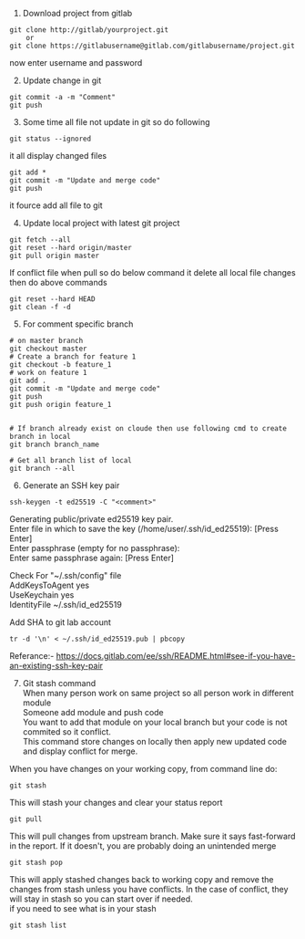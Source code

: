 1) Download project from gitlab

```
git clone http://gitlab/yourproject.git
    or
git clone https://gitlabusername@gitlab.com/gitlabusername/project.git
```
now enter username and password


2) Update change in git

```
git commit -a -m "Comment"
git push
```

3) Some time all file not update in git so do following 

```
git status --ignored
```
it all display  changed files 

```
git add *
git commit -m "Update and merge code"
git push
```
it fource add all file to git


4) Update local project with latest git project

```
git fetch --all
git reset --hard origin/master
git pull origin master
```
If conflict file when pull so do below command it delete all local file changes then do above commands
```
git reset --hard HEAD
git clean -f -d
```


5) For comment specific branch

```
# on master branch
git checkout master
# Create a branch for feature 1
git checkout -b feature_1
# work on feature 1
git add .
git commit -m "Update and merge code"
git push
git push origin feature_1


# If branch already exist on cloude then use following cmd to create branch in local
git branch branch_name

# Get all branch list of local
git branch --all
```


6) Generate an SSH key pair

```
ssh-keygen -t ed25519 -C "<comment>"
```
Generating public/private ed25519 key pair.  
Enter file in which to save the key (/home/user/.ssh/id_ed25519): [Press Enter]  
Enter passphrase (empty for no passphrase):  
Enter same passphrase again: [Press Enter]  

Check For "~/.ssh/config" file    
AddKeysToAgent yes  
UseKeychain yes  
IdentityFile ~/.ssh/id_ed25519  

Add SHA to git lab account
```
tr -d '\n' < ~/.ssh/id_ed25519.pub | pbcopy
```

Referance:- https://docs.gitlab.com/ee/ssh/README.html#see-if-you-have-an-existing-ssh-key-pair



7) Git stash command  
When many person work on same project so all person work in different module  
Someone add module and push code  
You want to add that module on your local branch but your code is not commited so it conflict.  
This command store changes on locally then apply new updated code and display conflict for merge.  

When you have changes on your working copy, from command line do:
```
git stash 
```
This will stash your changes and clear your status report
```
git pull
```
This will pull changes from upstream branch. Make sure it says fast-forward in the report. If it doesn't, you are probably doing an unintended merge
```
git stash pop
```
This will apply stashed changes back to working copy and remove the changes from stash unless you have conflicts. In the case of conflict, they will stay in stash so you can start over if needed.  
if you need to see what is in your stash
```
git stash list
```
